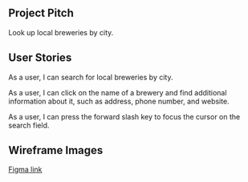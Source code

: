 ## Project Pitch
Look up local breweries by city.

## User Stories
As a user, I can search for local breweries by city.

As a user, I can click on the name of a brewery and find additional information about it, such as address, phone number, and website.

As a user, I can press the forward slash key to focus the cursor on the search field.

## Wireframe Images
[Figma link](https://www.figma.com/file/rnpnyLgBT3HZCcQ0EYOFX2/Phase-1-Project-Wireframe?node-id=0%3A1)